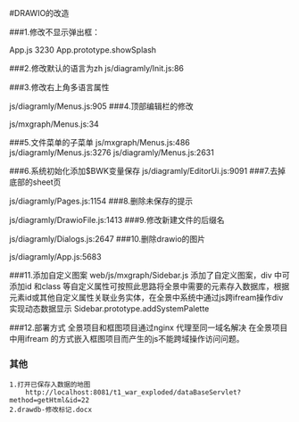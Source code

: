 
#DRAWIO的改造

###1.修改不显示弹出框： 

App.js 3230  App.prototype.showSplash
 
###2.修改默认的语言为zh
js/diagramly/Init.js:86

###3.修改右上角多语言属性

js/diagramly/Menus.js:905
###4.顶部编辑栏的修改

js/mxgraph/Menus.js:34

###5.文件菜单的子菜单
js/mxgraph/Menus.js:486
js/diagramly/Menus.js:3276
js/diagramly/Menus.js:2631

###6.系统初始化添加$BWK变量保存
js/diagramly/EditorUi.js:9091
###7.去掉底部的sheet页
 
  js/diagramly/Pages.js:1154
###8.删除未保存的提示 

js/diagramly/DrawioFile.js:1413
###9.修改新建文件的后缀名

js/diagramly/Dialogs.js:2647
###10.删除drawio的图片

js/diagramly/App.js:5683

###11.添加自定义图案
web/js/mxgraph/Sidebar.js
添加了自定义图案，div 中可添加id 和class 等自定义属性可按照此思路将全景中需要的元素存入数据库，根据元素id或其他自定义属性关联业务实体，在全景中系统中通过js跨ifream操作div实现动态数据显示
Sidebar.prototype.addSystemPalette 


###12.部署方式
全景项目和框图项目通过nginx 代理至同一域名解决 在全景项目中用ifream 的方式嵌入框图项目而产生的js不能跨域操作访问问题。

### 其他
``` 
1.打开已保存入数据的地图
    http://localhost:8081/t1_war_exploded/dataBaseServlet?method=getHtml&id=22
2.drawdb-修改标记.docx
```